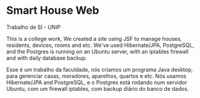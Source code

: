# Smart House Web

Trabalho de SI - UNIP

This is a college work, We created a site using JSF to manage houses, residents, devices, rooms and etc. We've used Hibernate/JPA, PostgreSQL, and the Postgres is running on an Ubuntu server, with an iptables firewall and with daily database backup.

Esse é um trabalho da faculdade, nós criamos um programa Java desktop, para gerenciar casas, moradores, aparelhos, quartos e etc. Nós usamos Hibernate/JPA and PostgreSQL, e o Postgres está rodando num servidor Ubuntu, com um firewall iptables, com backup diário do banco de dados.
